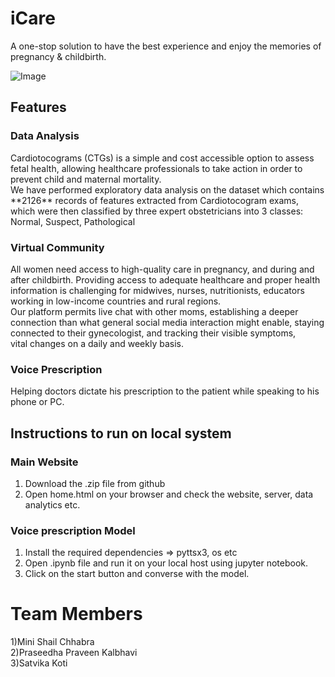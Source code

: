 # iCare

A one-stop solution to have the best experience and enjoy the memories of pregnancy & childbirth. 
 
 ![Image](https://github.com/minichhabra/hack_coders_hackmakers/blob/main/Capture.PNG)
 
<h2>Features</h2>

<h3>Data Analysis</h3>
Cardiotocograms (CTGs) is a simple and cost accessible option to assess fetal health, allowing healthcare professionals to take action in order to prevent child and maternal mortality. 
<br>We have performed exploratory data analysis on the dataset which contains **2126** records of features extracted from Cardiotocogram exams, which were then classified by three expert obstetricians into 3 classes:
      Normal, Suspect,  Pathological
      
<h3>Virtual Community</h3>

All women need access to high-quality care in pregnancy, and during and after childbirth. Providing access to adequate healthcare and proper health information is challenging for midwives, nurses, nutritionists, educators working in low-income countries and rural regions.
<br>  Our platform permits live chat with other moms,  establishing a deeper connection than what general social media interaction might enable, staying connected to their gynecologist, and tracking their visible symptoms, <br>vital changes on a daily and weekly basis.
    
<h3>Voice Prescription</h3>

Helping doctors dictate his prescription to the patient while speaking to his phone or PC.


## Instructions to run on local system
### Main Website
1) Download the .zip file from github
2) Open home.html on your browser and check the website, server, data analytics etc.

### Voice prescription Model
1) Install the required dependencies => pyttsx3, os etc
2) Open .ipynb file and run it on your local host using jupyter notebook.
3) Click on the start button and converse with the model.

# Team Members
1)Mini Shail Chhabra<br>
2)Praseedha Praveen Kalbhavi<br>
3)Satvika Koti
